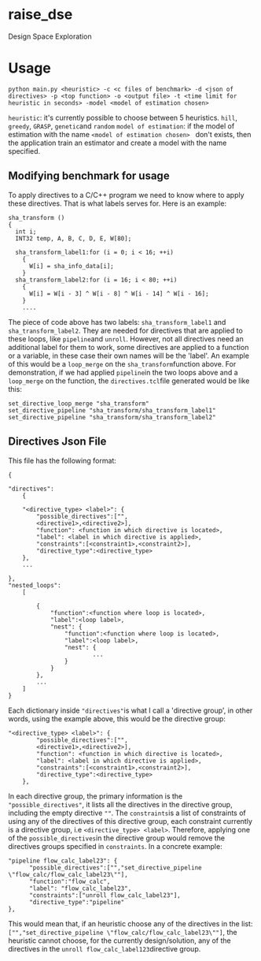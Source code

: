 # raise_dse

Design Space Exploration

# Usage

 
```
python main.py <heuristic> -c <c files of benchmark> -d <json of directives> -p <top function> -o <output file> -t <time limit for heuristic in seconds> -model <model of estimation chosen> 
```
`heuristic`: it's currently possible to choose between 5 heuristics. `hill`, `greedy`, `GRASP`, `genetic`and `random`
`model of estimation`: if the model of estimation with the name `<model of estimation chosen> ` don't exists, then the application train an estimator and create a model with the name specified.
## Modifying benchmark for usage
To apply directives to a C/C++ program we need to know where to apply these directives. That is what labels serves for. Here is an example:
```
sha_transform ()
{
  int i;
  INT32 temp, A, B, C, D, E, W[80];

  sha_transform_label1:for (i = 0; i < 16; ++i)
    {
      W[i] = sha_info_data[i];
    }
  sha_transform_label2:for (i = 16; i < 80; ++i)
    {
      W[i] = W[i - 3] ^ W[i - 8] ^ W[i - 14] ^ W[i - 16];
    }
    ....
```
The piece of code above has two labels: `sha_transform_label1` and `sha_transform_label2`. They are needed for directives that are applied to these loops, like `pipeline`and `unroll`. However, not all directives need an additional label for them to work, some directives are applied to a function or a variable, in these case their own names will be the 'label'. An example of this would be a `loop_merge` on the `sha_transform`function above. 
For demonstration, if we had applied `pipeline`in the two loops above and a `loop_merge` on the function, the `directives.tcl`file generated would be like this: 
```
set_directive_loop_merge "sha_transform"
set_directive_pipeline "sha_transform/sha_transform_label1"
set_directive_pipeline "sha_transform/sha_transform_label2"
```

## Directives Json File

This file has the following format:
```
{

"directives":
	{
	
	"<directive_type> <label>": {
		"possible_directives":["",
		<directive1>,<directive2>],
		"function": <function in which directive is located>,
		"label": <label in which directive is applied>,
		"constraints":[<constraint1>,<constraint2>],
		"directive_type":<directive_type>
	},
	...

},
"nested_loops":
	[
	
		{
		    "function":<function where loop is located>,
		    "label":<loop label>,
		    "nest": {
		        "function":<function where loop is located>,
		        "label":<loop label>,
		        "nest": {
				        ...
		        }
		    }
		},
		...	
	]
}
```
Each dictionary inside `"directives"`is what I call a 'directive group', in other words, using the example above, this would be the directive group:
```
"<directive_type> <label>": {
		"possible_directives":["",
		<directive1>,<directive2>],
		"function": <function in which directive is located>,
		"label": <label in which directive is applied>,
		"constraints":[<constraint1>,<constraint2>],
		"directive_type":<directive_type>
	},
```
In each directive group, the primary information is the `"possible_directives"`, it lists all the directives in the directive group, including the empty directive `""`.
 The `constraints`is a list of constraints of using any of the directives of this directive group, each constraint currently is a directive group, i.e `<directive_type> <label>`. Therefore, applying one of the `possible_directives`in the directive group would remove the directives groups specified in `constraints`.
 In a concrete example: 
 ```
"pipeline flow_calc_label23": {
	   "possible_directives":["","set_directive_pipeline \"flow_calc/flow_calc_label23\""],
	   "function":"flow_calc",
	   "label": "flow_calc_label23",
	   "constraints":["unroll flow_calc_label23"],
	   "directive_type":"pipeline"
},
 ```
 This would mean that, if an heuristic choose any of the directives in the list: `
["","set_directive_pipeline \"flow_calc/flow_calc_label23\""]`, the heuristic cannot choose, for the currently design/solution, any of the directives in the `unroll flow_calc_label123`directive group.
